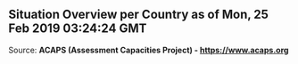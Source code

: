 ## Situation Overview per Country as of Mon, 25 Feb 2019 03:24:24 GMT

Source: **ACAPS (Assessment Capacities Project) - https://www.acaps.org**